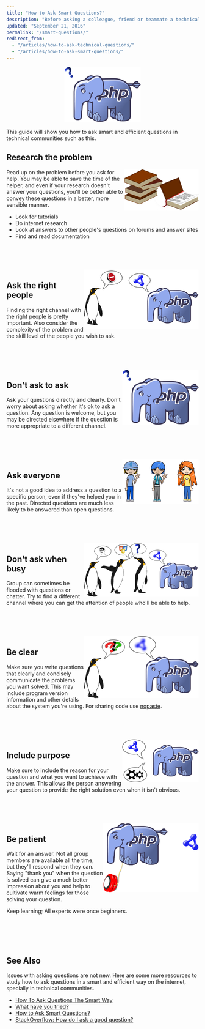 ```yaml
---
title: "How to Ask Smart Questions?"
description: "Before asking a colleague, friend or teammate a technical/development question make sure you do some research and study your issue on your own first."
updated: "September 21, 2016"
permalink: "/smart-questions/"
redirect_from:
  - "/articles/how-to-ask-technical-questions/"
  - "/articles/how-to-ask-smart-questions/"
---
```


<div align="center">
    <img src="/images/community/smart-questions/1.png" alt="How to Ask Smart Questions">
</div>

This guide will show you how to ask smart and efficient questions in technical
communities such as this.

## Research the problem

<div style="float:right">
    <img src="/images/community/smart-questions/2.png" alt="Research the problem">
</div>

Read up on the problem before you ask for help. You may be able to save the time
of the helper, and even if your research doesn't answer your questions, you'll be
better able to convey these questions in a better, more sensible manner.

* Look for tutorials
* Do internet research
* Look at answers to other people's questions on forums and answer sites
* Find and read documentation

<br><br><br>
<div style="clear:both"></div>

<div style="float:right">
    <img src="/images/community/smart-questions/3.png" alt="Ask the right people">
</div>

## Ask the right people

Finding the right channel with the right people is pretty important. Also consider
the complexity of the problem and the skill level of the people you wish to ask.

<br><br><br>
<div style="clear:both"></div>

<div style="float:right">
    <img src="/images/community/smart-questions/1.png" alt="Don't ask to ask">
</div>

## Don't ask to ask

Ask your questions directly and clearly. Don't worry about asking whether it's ok
to ask a question. Any question is welcome, but you may be directed elsewhere if
the question is more appropriate to a different channel.

<br><br><br>
<div style="clear:both"></div>

<div style="float:right">
    <img src="/images/community/smart-questions/5.png" alt="Ask everyone">
</div>

## Ask everyone

It's not a good idea to address a question to a specific person, even if they've
helped you in the past. Directed questions are much less likely to be answered
than open questions.

<br><br><br>
<div style="clear:both"></div>

<div style="float:right">
    <img src="/images/community/smart-questions/6.png" alt="Don't ask when busy">
</div>

## Don't ask when busy

Group can sometimes be flooded with questions or chatter. Try to find a different
channel where you can get the attention of people who'll be able to help.

<br><br><br>
<div style="clear:both"></div>

<div style="float:right">
    <img src="/images/community/smart-questions/7.png" alt="Be clear">
</div>

## Be clear

Make sure you write questions that clearly and concisely communicate the problems
you want solved. This may include program version information and other details
about the system you're using. For sharing code use [nopaste](/nopaste).

<br><br><br>
<div style="clear:both"></div>

<div style="float:right">
    <img src="/images/community/smart-questions/8.png" alt="Include purpose">
</div>

## Include purpose

Make sure to include the reason for your question and what you want to achieve
with the answer. This allows the person answering your question to provide the
right solution even when it isn't obvious.

<br><br><br>
<div style="clear:both"></div>

<div style="float:right">
    <img src="/images/community/smart-questions/9.png" alt="Be patient">
</div>

## Be patient

Wait for an answer. Not all group members are available all the time, but they'll
respond when they can. Saying "thank you" when the question is solved can give a
much better impression about you and help to cultivate warm feelings for those
solving your question.

Keep learning; All experts were once beginners.

<br><br><br>
<div style="clear:both"></div>

## See Also

Issues with asking questions are not new. Here are some more resources to study
how to ask questions in a smart and efficient way on the internet, specially in
technical communities.

* [How To Ask Questions The Smart Way](http://catb.org/~esr/faqs/smart-questions.html)
* [What have you tried?](http://mattgemmell.com/what-have-you-tried/)
* [How to Ask Smart Questions?](http://doctormo.org/2010/07/23/asking-smart-questions/)
* [StackOverflow: How do I ask a good question?](http://stackoverflow.com/help/how-to-ask)
